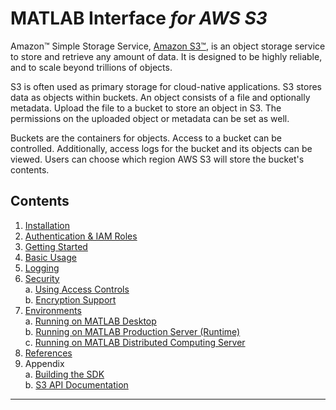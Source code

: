 # MATLAB Interface *for AWS S3*

Amazon™ Simple Storage Service, [Amazon S3™](https://aws.amazon.com/s3/), is an object storage service to store and retrieve any amount of data. It is designed to be highly reliable, and to scale beyond trillions of objects.

S3 is often used as primary storage for cloud-native applications. S3 stores data as objects within buckets. An object consists of a file and optionally metadata. Upload the file to a bucket to store an object in S3. The permissions on the uploaded object or metadata can be set as well.

Buckets are the containers for objects. Access to a bucket can be controlled. Additionally, access logs for the bucket and its objects can be viewed. Users can choose which region AWS S3 will store the bucket's contents.

## Contents
1. [Installation](Installation.md)
2. [Authentication & IAM Roles](Authentication.md)
3. [Getting Started](GettingStarted.md)
4. [Basic Usage](BasicUsage.md)
5. [Logging](Logging.md)
6. [Security](Security.md)    
    a. [Using Access Controls](AccessControls.md)    
    b. [Encryption Support](EncryptionSupport.md)    
7. [Environments](SupportedEnvironments.md)    
    a. [Running on MATLAB Desktop](MATLABDesktop.md)    
    b. [Running on MATLAB Production Server (Runtime)](MATLABProductionServer.md)    
    c. [Running on MATLAB Distributed Computing Server](MATLABDistributed.md)    
8. [References](References.md)
9. Appendix   
    a. [Building the SDK](Rebuild.md)    
    b. [S3 API Documentation](awsS3ApiDoc.md)    


------------

[//]: #  (Copyright 2018 The MathWorks, Inc.)
